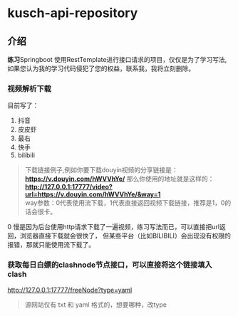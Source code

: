 # kusch-api-repository

## 介绍

**练习**Springboot 使用RestTemplate进行接口请求的项目，仅仅是为了学习写法, 如果您认为我的学习代码侵犯了您的权益，联系我，我将立刻删除。

### 视频解析下载

目前写了：

1. 抖音
2. 皮皮虾
3. 最右
4. 快手
5. bilibili

> 下载链接例子,例如你要下载douyin视频的分享链接是：**https://v.douyin.com/hWVVhYe/** 那么你使用的地址就是这样的：   
> **http://127.0.0.1:17777/video?url=https://v.douyin.com/hWVVhYe/&way=1**  
> way参数：0代表使用流下载，1代表直接返回视频下载链接，推荐是1，0的话会很卡。  

0 慢是因为后台使用http请求下载了一遍视频，练习写法而已，可以直接把url返回，浏览器直接下载就会很快了，
但某些平台（比如BILIBILI）会出现没有权限的报错，那就只能使用流下载了。

### 获取每日白嫖的clashnode节点接口，可以直接将这个链接填入 clash

http://127.0.0.1:17777/freeNode?type=yaml

> 源网站仅有 txt 和 yaml 格式的，想要哪种，改type